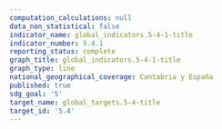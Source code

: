 ```yaml
---
computation_calculations: null
data_non_statistical: false
indicator_name: global_indicators.5-4-1-title
indicator_number: 5.4.1
reporting_status: complete
graph_title: global_indicators.5-4-1-title
graph_type: line
national_geographical_coverage: Cantabria y España
published: true
sdg_goal: '5'
target_name: global_targets.5-4-title
target_id: '5.4'
---
```

